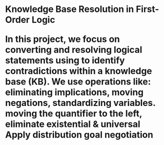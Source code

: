 <h1>  Knowledge Base Resolution in First-Order Logic

In this project, we focus on converting and resolving logical statements using to identify contradictions within a knowledge base (KB). We use operations like:
eliminating implications, 
moving negations, 
standardizing variables.
moving the quantifier to the left,
eliminate existential & universal
Apply distribution
goal negotiation 

